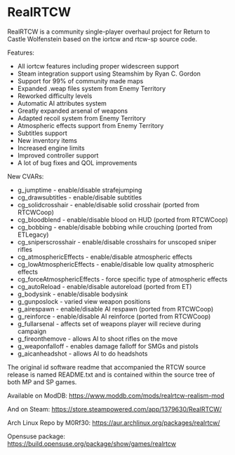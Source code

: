 # RealRTCW

RealRTCW is a community single-player overhaul project for Return to Castle Wolfenstein based on the iortcw and rtcw-sp source code.

Features:
* All iortcw features including proper widescreen support
* Steam integration support using Steamshim by Ryan C. Gordon
* Support for 99% of community made maps
* Expanded .weap files system from Enemy Territory
* Reworked difficulty levels
* Automatic AI attributes system
* Greatly expanded arsenal of weapons
* Adapted recoil system from Enemy Territory
* Atmospheric effects support from Enemy Territory
* Subtitles support
* New inventory items
* Increased engine limits
* Improved controller support
* A lot of bug fixes and QOL improvements

New CVARs:
* g_jumptime - enable/disable strafejumping
* cg_drawsubtitles - enable/disable subtitles
* cg_solidcrosshair - enable/disable solid crosshair (ported from RTCWCoop)
* cg_bloodblend - enable/disable blood on HUD (ported from RTCWCoop)
* cg_bobbing - enable/disable bobbing while crouching (ported from ETLegacy)
* cg_sniperscrosshair - enable/disable crosshairs for unscoped sniper rifles
* cg_atmosphericEffects - enable/disable atmospheric effects
* cg_lowAtmosphericEffects - enable/disable low quality atmospheric effects
* cg_forceAtmosphericEffects - force specific type of atmospheric effects
* cg_autoReload - enable/disable autoreload (ported from ET)
* g_bodysink - enable/disable bodysink
* g_gunposlock - varied view weapon positions
* g_airespawn - enable/disable AI respawn (ported from RTCWCoop)
* g_reinforce - enable/disable AI reinforce (ported from RTCWCoop)
* g_fullarsenal - affects set of weapons player will recieve during campaign
* g_fireonthemove - allows AI to shoot rifles on the move
* g_weaponfalloff - enables damage falloff for SMGs and pistols
* g_aicanheadshot - allows AI to do headshots

The original id software readme that accompanied the RTCW source release is named README.txt and is contained within the source tree of both MP and SP games.

Available on ModDB:
https://www.moddb.com/mods/realrtcw-realism-mod

And on Steam:
https://store.steampowered.com/app/1379630/RealRTCW/

Arch Linux Repo by M0Rf30:
https://aur.archlinux.org/packages/realrtcw/

Opensuse package:
https://build.opensuse.org/package/show/games/realrtcw
